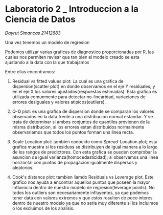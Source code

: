 # Laboratorio 2 _ Introduccion a la Ciencia de Datos

_Dayrut Simancas 21412683_

Una vez tenemos un modelo de regresion

Podemos utilizar varias graficas de diagnostico proporcionadas por R, las cuales nos permiten revisar que tan bien el modelo creado se esta ajustando a la data con la que trabajamos

Entre ellas encontramos:

1. Residual vs fitted values plot: La cual es una grafica de dispersion(scatter plot) en donde observamos en el eje Y residuales, y en el eje X los valores ajustados(respuestas estimadas). Esta grafica es utilizada comunmente para detectar no-linearidad, variaciones de errores desiguales y valores atipicos(outliers).

2. Q-Q plot: es una grafica de dispersion donde se comparan los valores observados en la data frente a una distribucion normal estandar. Y se trata de determinar si ambos conjuntos de quantiles provienen de la misma distribucion, si los errores estan distribuidos normalmente observariamos que todos los puntos forman una linea recta.

3. Scale Location plot: tambien conocido como Spread-Location plot; esta grafica muestra si los residuos se distribuyen de igual manera a lo largo de los rangos de predictores. Con esta grafica se pueden comprobar la asuncion de igual varianza(homocedasticidad); si observamos una linea horizontal con puntos de propagacion igualmente dispersos y aleatorios.

4. Cook's distance plot: tambien llamdo Residuals vs Leverage plot. Este grafico nos ayuda a encontrar aquellos puntos que poseen la mayor influencia dentro de nuestro modelo de regresion(leverage points). No todos los outliers son necesariamente influyentes, ya que podemos tener data con valores extremos y que estos resulten de poco interes dentro de nuestro modelo ya que no seria muy diferente si los incluimos o los excluimos de los analisis.


